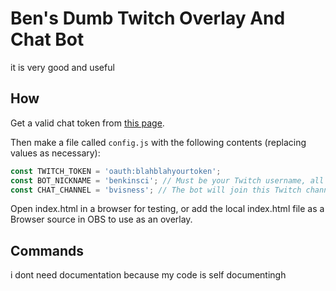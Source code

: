 # Ben's Dumb Twitch Overlay And Chat Bot

it is very good and useful

## How

Get a valid chat token from [this page](https://twitchapps.com/tmi/).

Then make a file called `config.js` with the following contents (replacing values as necessary):

```js
const TWITCH_TOKEN = 'oauth:blahblahyourtoken';
const BOT_NICKNAME = 'benkinsci'; // Must be your Twitch username, all lowercase.
const CHAT_CHANNEL = 'bvisness'; // The bot will join this Twitch channel's chat to listen for messages.
```

Open index.html in a browser for testing, or add the local index.html file as a Browser source in OBS to use as an overlay.

## Commands

i dont need documentation because my code is self documentingh
